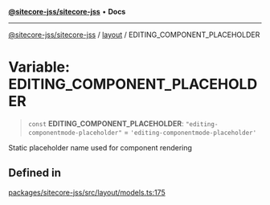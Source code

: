 [**@sitecore-jss/sitecore-jss**](../../README.md) • **Docs**

***

[@sitecore-jss/sitecore-jss](../../README.md) / [layout](../README.md) / EDITING\_COMPONENT\_PLACEHOLDER

# Variable: EDITING\_COMPONENT\_PLACEHOLDER

> `const` **EDITING\_COMPONENT\_PLACEHOLDER**: `"editing-componentmode-placeholder"` = `'editing-componentmode-placeholder'`

Static placeholder name used for component rendering

## Defined in

[packages/sitecore-jss/src/layout/models.ts:175](https://github.com/Sitecore/xmc-jss-dev/blob/6bb35d1fb67e125ec198f967a41cfdefc0c0a459/packages/sitecore-jss/src/layout/models.ts#L175)
